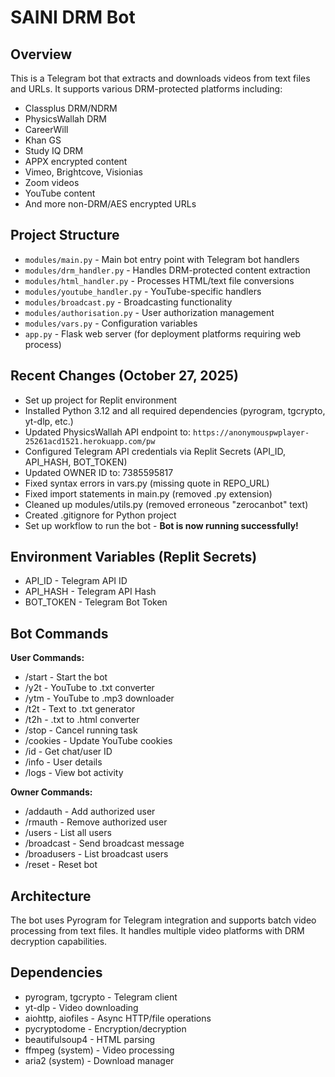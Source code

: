 # SAINI DRM Bot

## Overview
This is a Telegram bot that extracts and downloads videos from text files and URLs. It supports various DRM-protected platforms including:
- Classplus DRM/NDRM
- PhysicsWallah DRM
- CareerWill
- Khan GS
- Study IQ DRM
- APPX encrypted content
- Vimeo, Brightcove, Visionias
- Zoom videos
- YouTube content
- And more non-DRM/AES encrypted URLs

## Project Structure
- `modules/main.py` - Main bot entry point with Telegram bot handlers
- `modules/drm_handler.py` - Handles DRM-protected content extraction
- `modules/html_handler.py` - Processes HTML/text file conversions
- `modules/youtube_handler.py` - YouTube-specific handlers
- `modules/broadcast.py` - Broadcasting functionality
- `modules/authorisation.py` - User authorization management
- `modules/vars.py` - Configuration variables
- `app.py` - Flask web server (for deployment platforms requiring web process)

## Recent Changes (October 27, 2025)
- Set up project for Replit environment
- Installed Python 3.12 and all required dependencies (pyrogram, tgcrypto, yt-dlp, etc.)
- Updated PhysicsWallah API endpoint to: `https://anonymouspwplayer-25261acd1521.herokuapp.com/pw`
- Configured Telegram API credentials via Replit Secrets (API_ID, API_HASH, BOT_TOKEN)
- Updated OWNER ID to: 7385595817
- Fixed syntax errors in vars.py (missing quote in REPO_URL)
- Fixed import statements in main.py (removed .py extension)
- Cleaned up modules/utils.py (removed erroneous "zerocanbot" text)
- Created .gitignore for Python project
- Set up workflow to run the bot - **Bot is now running successfully!**

## Environment Variables (Replit Secrets)
- API_ID - Telegram API ID
- API_HASH - Telegram API Hash  
- BOT_TOKEN - Telegram Bot Token

## Bot Commands
**User Commands:**
- /start - Start the bot
- /y2t - YouTube to .txt converter
- /ytm - YouTube to .mp3 downloader
- /t2t - Text to .txt generator
- /t2h - .txt to .html converter
- /stop - Cancel running task
- /cookies - Update YouTube cookies
- /id - Get chat/user ID
- /info - User details
- /logs - View bot activity

**Owner Commands:**
- /addauth - Add authorized user
- /rmauth - Remove authorized user
- /users - List all users
- /broadcast - Send broadcast message
- /broadusers - List broadcast users
- /reset - Reset bot

## Architecture
The bot uses Pyrogram for Telegram integration and supports batch video processing from text files. It handles multiple video platforms with DRM decryption capabilities.

## Dependencies
- pyrogram, tgcrypto - Telegram client
- yt-dlp - Video downloading
- aiohttp, aiofiles - Async HTTP/file operations
- pycryptodome - Encryption/decryption
- beautifulsoup4 - HTML parsing
- ffmpeg (system) - Video processing
- aria2 (system) - Download manager
